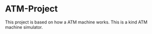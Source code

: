 # ATM-Project
This project is based on how a ATM machine works. This is a kind ATM machine simulator.
